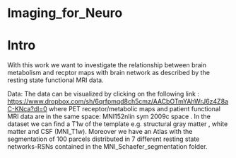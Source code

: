 # Imaging_for_Neuro

# Intro
With this work we want to investigate the relationship between brain metabolism and recptor maps with brain network as described by the resting state functional MRI data.

Data:
The data can be visualized by clicking on the following link : https://www.dropbox.com/sh/6qrfpmqd8ch5cmz/AACbOTmYAhWrJ6z4Z8aC-KNca?dl=0
where PET receptor/metabolic maps and patient functional MRI data are in the same space: MNI152nlin sym 2009c space .
In the dataset we can find a T1w of the template e.g. structural gray matter , white matter and CSF (MNI_T1w).
Moreover we have an Atlas with the segmentation of 100 parcels distributed in 7 different resting state networks-RSNs contained in the MNI_Schaefer_segmentation folder.


